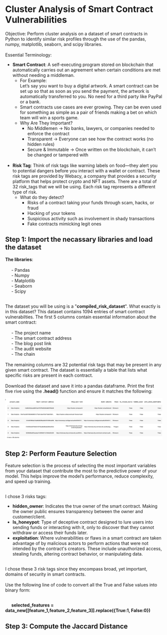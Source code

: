 <h1> Cluster Analysis of Smart Contract Vulnerabilities </h1>

Objective: Perform cluster analysis on a dataset of smart contracts in Python to identify similar risk profiles through the use of the pandas, numpy, matplotlib, seaborn, and scipy libraries. <br>
<br>
Essential Terminology:
- __Smart Contract__: A self-executing program  stored on blockchain that automatically carries out an agreement when certain conditions are met without needing a middleman. <br>
  - For Example: <br>
    Let’s say you want to buy a digital artwork. A smart contract can be set up so that as soon as you send the payment, the artwork is automatically transferred to you. No need for a 
    third party like PayPal or a bank.
  - Smart contracts use cases are ever growing. They can be even used for something as simple as a pair of friends making a bet on which team will win a sports game.
   - Why Are They Important? <br>
     - No Middlemen → No banks, lawyers, or companies needed to enforce the contract
     - Transparent → Everyone can see how the contract works (no hidden rules)
     - Secure & Immutable → Once written on the blockchain, it can’t be changed or tampered with
  <br>
- __Risk Tag__: Think of risk tags like warning labels on food—they alert you to potential dangers before you interact with a wallet or contract. These risk tags are provided by Webacy, a company that provides a security platform that helps protect crypto and NFT assets. There are a total of 32 risk_tags that we will be using. Each risk tag represents a different type of risk.
  - What do they detect?
    - Risks of a contract taking your funds through scam, hacks, or fraud
    - Hacking of your tokens
    - Suspicious activity such as involvement in shady transactions
    - Fake contracts mimicking legit ones

<h2> Step 1: Import the necassary libraries and load the dataset </h2>

__The libraries__: <br>
<br>
  &nbsp;&nbsp;&nbsp;&nbsp; - Pandas <br>
  &nbsp;&nbsp;&nbsp;&nbsp; - Numpy <br>
  &nbsp;&nbsp;&nbsp;&nbsp; - Matplotlib <br>
  &nbsp;&nbsp;&nbsp;&nbsp; - Seaborn <br>
  &nbsp;&nbsp;&nbsp;&nbsp; - Scipy <br>
  <br>

The dataset you will be using is a "__compiled_risk_dataset__". What exactly is in this dataset? This dataset contains 1094 entries of smart contract vulnerabilties. The first 5 columns contain essential information about the smart contract: 
 <br>
 <br>
  &nbsp;&nbsp;&nbsp;&nbsp; - The project name	<br>
  &nbsp;&nbsp;&nbsp;&nbsp; - The smart contract address <br>
  &nbsp;&nbsp;&nbsp;&nbsp; - The blog post link	<br>
  &nbsp;&nbsp;&nbsp;&nbsp; - The audit website	<br>
  &nbsp;&nbsp;&nbsp;&nbsp; - The chain <br>
 <br>
The remaining columns are 32 potential risk tags that may be present in any given smart contract. The dataset is essentially a table that lists what specific risks are present in each contract.
<br>
<br>
Download the dataset and save it into a pandas dataframe. Print the first five rive using the __.head()__ function and ensure it matches the following:
<br>

![image alt](https://github.com/DRehan003/Cluster-Analysis-of-Smart-Contract-Vulnerabilities/blob/78dc0a333c94601251ce69c18702f9acc3cc1e25/Checkpoint_Images/Dataset_first_5_rows.png)
<br>
<h2> Step 2: Perform Feauture Selection </h2>
Feature selection is the process of selecting the most important variables from your dataset that contribute the most to the predictive power of your model. This helps improve the model’s performance, reduce complexity, and speed up training. <br>
<br>

I chose 3 risks tags:
- __hidden_owner__: Indicates the true owner of the smart contract. Making the owner public ensures transparency between the owner and customer/client. <br>
- __Is_honeypot__: Type of deceptive contract designed to lure users into sending funds or interacting with it, only to discover that they cannot withdraw or access their funds later. <br>
- __exploitation__: Where vulnerabilities or flaws in a smart contract are taken advantage of by malicious actors to perform actions that were not intended by the contract's creators. These include unauthorized access, stealing funds, altering contract behavior, or manipulating data.  <br>

<br>
I chose these 3 risk tags since they encompass broad, yet important, domains of security in smart contracts. <br>
<br>
Use the following line of code to convert all the True and False values into binary form: <br>
<br>

&nbsp;&nbsp;&nbsp;&nbsp; __selected_features = data_new[[feature_1,feature_2,feature_3]].replace({True:1, False:0})__

<h2> Step 3: Compute the Jaccard Distance </h2>

